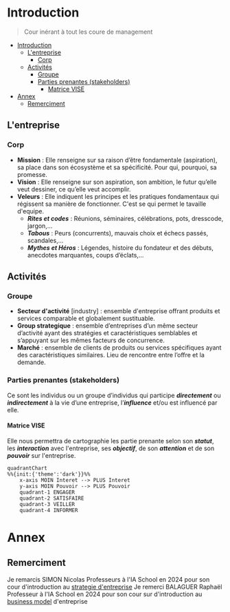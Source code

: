 # Introduction

> Cour inérant à tout les coure de management

- [Introduction](#introduction)
  - [L'entreprise](#lentreprise)
    - [Corp](#corp)
  - [Activités](#activités)
    - [Groupe](#groupe)
    - [Parties prenantes (stakeholders)](#parties-prenantes-stakeholders)
      - [Matrice VISE](#matrice-vise)
- [Annex](#annex)
  - [Remerciment](#remerciment)

## L'entreprise

### Corp

- **Mission** : Elle renseigne sur sa raison d’être fondamentale (aspiration), sa place dans son écosystème et sa spécificité.
Pour qui, pourquoi, sa promesse.
- **Vision** : Elle renseigne sur son aspiration, son ambition, le futur qu’elle veut dessiner, ce qu’elle veut accomplir.
- **Veleurs** : Elle indiquent les principes et les pratiques fondamentaux qui régissent sa manière de fonctionner. C'est se qui permet le tavaille d'equipe.
  - ***Rites et codes*** : Réunions, séminaires, célébrations, pots, dresscode, jargon,…
  - ***Tabous*** : Peurs (concurrents), mauvais choix et échecs passés, scandales,…
  - ***Mythes et Héros*** : Légendes, histoire du fondateur et des débuts, anecdotes marquantes, coups d’éclats,…

## Activités

### Groupe

- **Secteur d'activité** [industry] : ensemble d'entreprise offrant produits et services comparable et globalement sustituable.
- **Group strategique** : ensemble d’entreprises d’un même secteur d’activité ayant des stratégies et caractéristiques semblables et s’appuyant sur les mêmes facteurs de concurrence.
- **Marché** : ensemble de clients de produits ou services spécifiques ayant des caractéristiques similaires.
Lieu de rencontre entre l’offre et la demande.

### Parties prenantes (stakeholders)

Ce sont les individus ou un groupe d’individus qui participe ***directement*** ou ***indirectement*** à la vie d’une entreprise, l’***influence*** et/ou est influencé par elle.

#### Matrice VISE

Elle nous permettra de cartographie les partie prenante selon son ***statut***, les ***interaction*** avec l'entreprise, ses ***objectif***, de son ***attention*** et de son ***pouvoir*** sur l'entreprise.

<!-- les entete sont coupé -->
```mermaid
quadrantChart
%%{init:{'theme':'dark'}}%%
    x-axis MOIN Interet --> PLUS Interet
    y-axis MOIN Pouvoir --> PLUS Pouvoir
    quadrant-1 ENGAGER
    quadrant-2 SATISFAIRE
    quadrant-3 VEILLER
    quadrant-4 INFORMER
```

# Annex

## Remerciment

Je remarcis SIMON Nicolas Professeurs à l'IA School en 2024 pour son cour d'introduction au [strategie d'entreprise](2-strategies.md)
Je remerci BALAGUER Raphaël Professeur à l'IA School en 2024 pour son cour sur d'introduction au [business model](1-business.md) d'entreprise

<!-- crée par WyloW2RicardO le 2024-03-10 -->